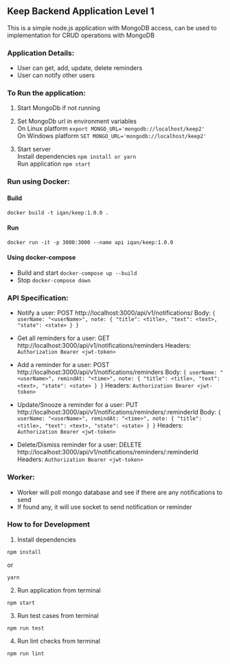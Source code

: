 ## Keep Backend Application Level 1
This is a simple node.js application with MongoDB access, can be used to implementation for CRUD operations with MongoDB

### Application Details:
- User can get, add, update, delete reminders
- User can notify other users

### To Run the application:
1. Start MongoDb if not running

2. Set MongoDb url in environment variables <br/>
On Linux platform ```export MONGO_URL='mongodb://localhost/keep2'``` <br/>
On Windows platform ```SET MONGO_URL='mongodb://localhost/keep2' ```

3. Start server <br/>
Install dependencies ``` npm install or yarn ``` <br/>
Run application ``` npm start ```

### Run using Docker:
#### Build
```docker build -t iqan/keep:1.0.0 . ```
#### Run
```docker run -it -p 3000:3000 --name api iqan/keep:1.0.0 ```

#### Using docker-compose
- Build and start
```docker-compose up --build ```
- Stop
```docker-compose down ```

### API Specification:

- Notify a user: 
POST http://localhost:3000/api/v1/notifications/
Body: ```{ userName: "<userName>", note: { "title": <title>, "text": <text>, "state": <state> } }```

- Get all reminders for a user: 
GET http://localhost:3000/api/v1/notifications/reminders
Headers: ```Authorization Bearer <jwt-token>```

- Add a reminder for a user: 
POST http://localhost:3000/api/v1/notifications/reminders
Body: ```{ userName: "<userName>", remindAt: "<time>", note: { "title": <title>, "text": <text>, "state": <state> } }```
Headers: ```Authorization Bearer <jwt-token>```

- Update/Snooze a reminder for a user: 
PUT http://localhost:3000/api/v1/notifications/reminders/:reminderId
Body: ```{ userName: "<userName>", remindAt: "<time>", note: { "title": <title>, "text": <text>, "state": <state> } }```
Headers: ```Authorization Bearer <jwt-token>```

- Delete/Dismiss reminder for a user: 
DELETE http://localhost:3000/api/v1/notifications/reminders/:reminderId
Headers: ```Authorization Bearer <jwt-token>```

### Worker:

- Worker will poll mongo database and see if there are any notifications to send
- If found any, it will use socket to send notification or reminder

### How to for Development

1. Install dependencies

```
npm install
```

or

```
yarn
```

2. Run application from terminal

```
npm start
```

3. Run test cases from terminal

```
npm run test
```

4. Run lint checks from terminal

```
npm run lint
```
